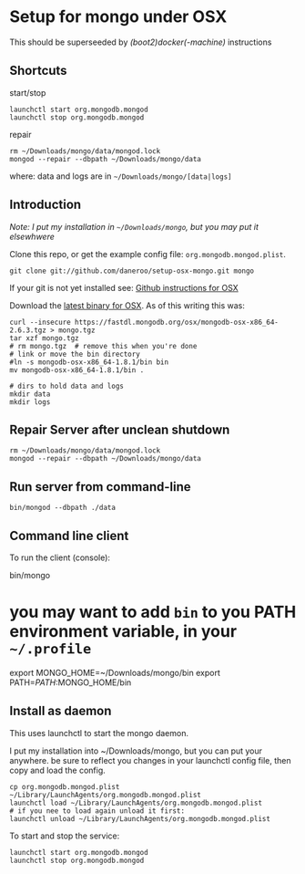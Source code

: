 
# Setup for mongo under OSX

This should be superseeded by *(boot2)docker(-machine)* instructions

## Shortcuts
start/stop

    launchctl start org.mongodb.mongod
    launchctl stop org.mongodb.mongod

repair

    rm ~/Downloads/mongo/data/mongod.lock
    mongod --repair --dbpath ~/Downloads/mongo/data

where: data and logs are in `~/Downloads/mongo/[data|logs]`
## Introduction
_Note: I put my installation in `~/Downloads/mongo`, but you may put it elsewhwere_

Clone this repo, or get the example config file: `org.mongodb.mongod.plist`.

    git clone git://github.com/daneroo/setup-osx-mongo.git mongo

If your git is not yet installed see: [Github instructions for OSX](http://help.github.com/mac-set-up-git/)

Download the [latest binary for OSX](http://www.mongodb.org/downloads). 
As of this writing this was:

    curl --insecure https://fastdl.mongodb.org/osx/mongodb-osx-x86_64-2.6.3.tgz > mongo.tgz
    tar xzf mongo.tgz
    # rm mongo.tgz  # remove this when you're done
    # link or move the bin directory
    #ln -s mongodb-osx-x86_64-1.8.1/bin bin
    mv mongodb-osx-x86_64-1.8.1/bin .
    
    # dirs to hold data and logs
    mkdir data
    mkdir logs

## Repair Server after unclean shutdown

    rm ~/Downloads/mongo/data/mongod.lock
    mongod --repair --dbpath ~/Downloads/mongo/data

## Run server from command-line
    bin/mongod --dbpath ./data
    
## Command line client
To run the client (console):

   bin/mongo
   
   # you may want to add `bin` to you PATH environment variable, in your `~/.profile`
   export MONGO_HOME=~/Downloads/mongo/bin
   export PATH=$PATH:$MONGO_HOME/bin
    
## Install as daemon
This uses launchctl to start the mongo daemon.

I put my installation into ~/Downloads/mongo, but you can put your anywhere.
be sure to reflect you changes in your launchctl config file, then copy and load the config.

    cp org.mongodb.mongod.plist ~/Library/LaunchAgents/org.mongodb.mongod.plist
    launchctl load ~/Library/LaunchAgents/org.mongodb.mongod.plist
    # if you nee to load again unload it first:
    launchctl unload ~/Library/LaunchAgents/org.mongodb.mongod.plist

To start and stop the service:
    
    launchctl start org.mongodb.mongod
    launchctl stop org.mongodb.mongod

